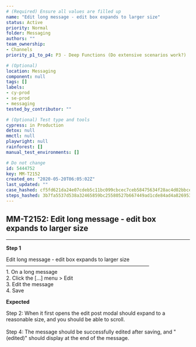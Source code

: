 ```yaml
---
# (Required) Ensure all values are filled up
name: "Edit long message - edit box expands to larger size"
status: Active
priority: Normal
folder: Messaging
authors: ""
team_ownership:
- Channels
priority_p1_to_p4: P3 - Deep Functions (Do extensive scenarios work?)

# (Optional)
location: Messaging
component: null
tags: []
labels:
- cy-prod
- se-prod
- messaging
tested_by_contributor: ""

# (Optional) Test type and tools
cypress: in Production
detox: null
mmctl: null
playwright: null
rainforest: []
manual_test_environments: []

# Do not change
id: 5444752
key: MM-T2152
created_on: "2020-05-20T06:05:02Z"
last_updated: ""
case_hashed: cf5fd621da24e07cdeb5c11bc099cbcec7ceb58475634f28ac4d02bbcecd858d316f05dae4bc2aa6e08aacca2ff9dd0e
steps_hashed: 3b7fa5537d538a32465859bc25580527b667449ad1cde84ad4a826953aebb4f90356d1916c73d1f7e66d9f65e745aabd
---
```


<!-- (Auto-generated) Based on frontmatter's "key" and "name" -->

## MM-T2152: Edit long message - edit box expands to larger size

---

**Step 1**

Edit long message - edit box expands to larger size\
————————————————————————————\
1\. On a long message\
2\. Click the \[...] menu > Edit\
3\. Edit the message\
4\. Save

**Expected**

Step 2: When it first opens the edit post modal should expand to a reasonable size, and you should be able to scroll.\
\
Step 4: The message should be successfully edited after saving, and "(edited)" should display at the end of the message.
